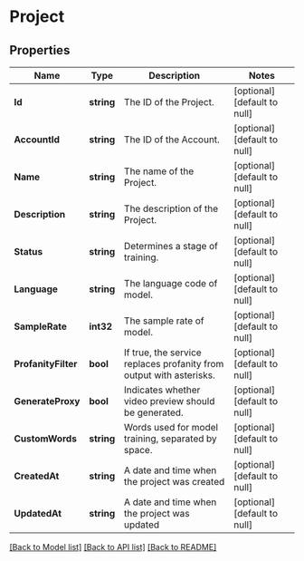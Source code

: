 # Project

## Properties
Name | Type | Description | Notes
------------ | ------------- | ------------- | -------------
**Id** | **string** | The ID of the Project. | [optional] [default to null]
**AccountId** | **string** | The ID of the Account. | [optional] [default to null]
**Name** | **string** | The name of the Project. | [optional] [default to null]
**Description** | **string** | The description of the Project. | [optional] [default to null]
**Status** | **string** | Determines a stage of training. | [optional] [default to null]
**Language** | **string** | The language code of model. | [optional] [default to null]
**SampleRate** | **int32** | The sample rate of model. | [optional] [default to null]
**ProfanityFilter** | **bool** | If true, the service replaces profanity from output with asterisks. | [optional] [default to null]
**GenerateProxy** | **bool** | Indicates whether video preview should be generated. | [optional] [default to null]
**CustomWords** | **string** | Words used for model training, separated by space. | [optional] [default to null]
**CreatedAt** | **string** | A date and time when the project was created | [optional] [default to null]
**UpdatedAt** | **string** | A date and time when the project was updated | [optional] [default to null]

[[Back to Model list]](../README.md#documentation-for-models) [[Back to API list]](../README.md#documentation-for-api-endpoints) [[Back to README]](../README.md)


